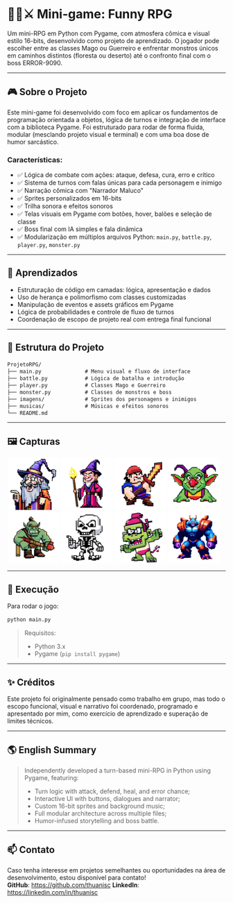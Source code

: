 
# 🧙‍♀️⚔️ Mini-game: Funny RPG
Um mini-RPG em Python com Pygame, com atmosfera cômica e visual estilo 16-bits, desenvolvido como projeto de aprendizado.
O jogador pode escolher entre as classes Mago ou Guerreiro e enfrentar monstros únicos em caminhos distintos (floresta ou deserto) até o confronto final com o boss ERROR-9090.

---

## 🎮 Sobre o Projeto
Este mini-game foi desenvolvido com foco em aplicar os fundamentos de programação orientada a objetos, lógica de turnos e integração de interface com a biblioteca Pygame.
Foi estruturado para rodar de forma fluida, modular (mesclando projeto visual e terminal) e com uma boa dose de humor sarcástico.

### Características:
- ✅ Lógica de combate com ações: ataque, defesa, cura, erro e crítico
- ✅ Sistema de turnos com falas únicas para cada personagem e inimigo
- ✅ Narração cômica com "Narrador Maluco"
- ✅ Sprites personalizados em 16-bits
- ✅ Trilha sonora e efeitos sonoros
- ✅ Telas visuais em Pygame com botões, hover, balões e seleção de classe
- ✅ Boss final com IA simples e fala dinâmica
- ✅ Modularização em múltiplos arquivos Python: `main.py`, `battle.py`, `player.py`, `monster.py`

---

## 🧠 Aprendizados
- Estruturação de código em camadas: lógica, apresentação e dados
- Uso de herança e polimorfismo com classes customizadas
- Manipulação de eventos e assets gráficos em Pygame
- Lógica de probabilidades e controle de fluxo de turnos
- Coordenação de escopo de projeto real com entrega final funcional

---

## 📂 Estrutura do Projeto
```
ProjetoRPG/
├── main.py              # Menu visual e fluxo de interface
├── battle.py            # Lógica de batalha e introdução
├── player.py            # Classes Mago e Guerreiro
├── monster.py           # Classes de monstros e boss
├── imagens/             # Sprites dos personagens e inimigos
├── musicas/             # Músicas e efeitos sonoros
└── README.md
```

---

## 🖼️ Capturas
<img src="imagens/Narrador Maluco.png" width="120">
<img src="imagens/Mago.png" width="120">
<img src="imagens/Guerreiro.png" width="120">
<img src="imagens/Goblin.png" width="120">
<img src="imagens/Orc.png" width="120">
<img src="imagens/Esqueleto.png" width="120">
<img src="imagens/Troll.png" width="120">
<img src="imagens/Boss final.png" width="120">

---

## 🚀 Execução
Para rodar o jogo:
```bash
python main.py
```

> Requisitos:
> - Python 3.x
> - Pygame (`pip install pygame`)

---

## ✨ Créditos
Este projeto foi originalmente pensado como trabalho em grupo, mas todo o escopo funcional, visual e narrativo foi coordenado, programado e apresentado por mim, como exercício de aprendizado e superação de limites técnicos.

---

## 🌎 English Summary
> Independently developed a turn-based mini-RPG in Python using Pygame, featuring:
> - Turn logic with attack, defend, heal, and error chance;
> - Interactive UI with buttons, dialogues and narrator;
> - Custom 16-bit sprites and background music;
> - Full modular architecture across multiple files;
> - Humor-infused storytelling and boss battle.

---

## 📫 Contato

Caso tenha interesse em projetos semelhantes ou oportunidades na área de desenvolvimento, estou disponível para contato!  
**GitHub**: https://github.com/thuanisc
**LinkedIn**: https://linkedin.com/in/thuanisc
